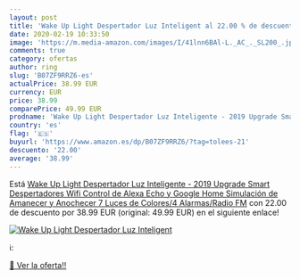 ```yaml
---
layout: post
title: 'Wake Up Light Despertador Luz Inteligent al 22.00 % de descuento'
date: 2020-02-19 10:33:50
image: 'https://m.media-amazon.com/images/I/41lnn6BAl-L._AC_._SL200_.jpg'
comments: true
category: ofertas
author: ring
slug: 'B07ZF9RRZ6-es'
actualPrice: 38.99 EUR
currency: EUR
price: 38.99
comparePrice: 49.99 EUR
prodname: 'Wake Up Light Despertador Luz Inteligente - 2019 Upgrade Smart Despertadores Wifi Control de Alexa Echo y Google Home Simulación de Amanecer y Anochecer  7 Luces de Colores/4 Alarmas/Radio FM'
country: 'es'
flag: '🇪🇸'
buyurl: 'https://www.amazon.es/dp/B07ZF9RRZ6/?tag=tolees-21'
descuento: '22.00'
average: '38.99'
---
```


Está [Wake Up Light Despertador Luz Inteligente - 2019 Upgrade Smart Despertadores Wifi Control de Alexa Echo y Google Home Simulación de Amanecer y Anochecer  7 Luces de Colores/4 Alarmas/Radio FM](https://www.amazon.es/dp/B07ZF9RRZ6/?tag=tolees-21) con 22.00 de descuento por 38.99 EUR (original: 49.99 EUR) en el siguiente enlace!

[![Wake Up Light Despertador Luz Inteligent](https://m.media-amazon.com/images/I/41lnn6BAl-L._AC_._SL200_.jpg)](https://www.amazon.es/dp/B07ZF9RRZ6/?tag=tolees-21)

ℹ️:


[🛒 Ver la oferta!!](https://www.amazon.es/dp/B07ZF9RRZ6/?tag=tolees-21)
